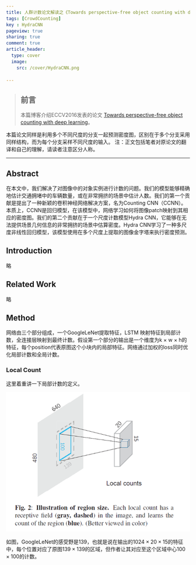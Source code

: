 ```yaml
---
title: 人群计数论文解读之《Towards perspective-free object counting with deep learning》
tags: [CrowdCounting]
key : HydraCNN
pageview: true
sharing: true
comment: true
article_header:
  type: cover
  image:
    src: /cover/HydraCNN.png

---
```


> ## 前言
>本篇博客介绍ECCV2016发表的论文 [Towards perspective-free object counting with deep learning](https://ieeexplore.ieee.org/abstract/document/7532551)。
<!--more-->
本篇论文同样是利用多个不同尺度的分支一起预测密度图，区别在于多个分支采用同样结构，而为每个分支采样不同尺度的输入。
注：正文包括笔者对原论文的翻译和自己的理解，请读者注意区分人称。

------

## Abstract
  在本文中，我们解决了对图像中的对象实例进行计数的问题。我们的模型能够精确地估计交通拥堵中的车辆数量，或在非常拥挤的场景中估计人数。我们的第一个贡献是提出了一种新颖的卷积神经网络解决方案，名为Counting CNN（CCNN）。本质上，CCNN是回归模型，在该模型中，网络学习如何将图像patch映射到其相应的密度图。我们的第二个贡献在于一个尺度计数模型Hydra CNN，它能够在无法提供场景几何信息的非常拥挤的场景中估算密度。Hydra CNN学习了一种多尺度非线性回归模型，该模型使用在多个尺度上提取的图像金字塔来执行密度预测。


## Introduction
略 

## Related Work

略

## Method

网络由三个部分组成，一个GoogleLeNet提取特征，LSTM 映射特征到局部计数，全连接层映射到最终计数。假设第一个部分的输出是一个维度为k × w × h的特征，每个position代表原图这个小块内的局部特征。网络通过加权的loss同时优化局部计数和全局计数。
### Local Count 
这里着重讲一下局部计数的定义。

![局部计数的定义](/postimages/LocalGlobal/receptive_field.png)

如图，GoogleLeNet的感受野是139，也就是说在输出的$1024 \times 20 \times 15$的特征中，每个位置对应了原图$139 \times 139$的区域，但作者让其对应至这个区域中心$100 \times 100$的计数。

  

